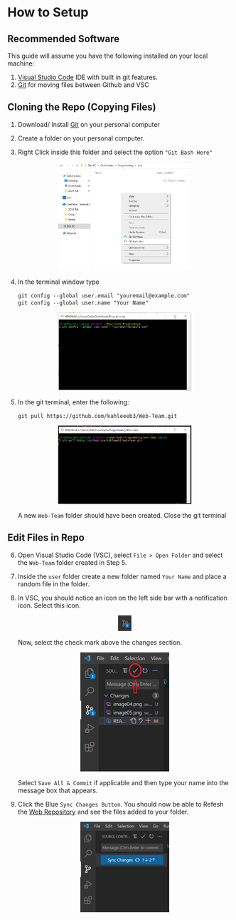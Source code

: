 # How to Setup
## Recommended Software
This guide will assume you have the following installed on your local machine:
1. [Visual Studio Code](https://code.visualstudio.com/) IDE with built in git features.
2. [Git](https://git-scm.com/downloads) for moving files between Github and VSC
## Cloning the Repo (Copying Files)

1. Download/ Install [Git](https://git-scm.com/downloads) on your personal computer

2. Create a folder on your personal computer.

3. Right Click inside this folder and select the option `"Git Bash Here"` 
    <p align="center">
        <img src="image01.png" alt="drawing" width="300"/>
    </p>

4. In the terminal window type
    ```
    git config --global user.email "youremail@example.com"
    git config --global user.name "Your Name"
    ```
    <p align="center">
        <img src="image04.png" alt="drawing" width="300"/>
    </p>

5. In the git terminal, enter the following:
    ```
    git pull https://github.com/kahleeeb3/Web-Team.git 
    ```
    <p align="center">
        <img src="image03.png" alt="drawing" width="300"/>
    </p>

    A new `Web-Team` folder should have been created. Close the git terminal

## Edit Files in Repo

6. Open Visual Studio Code (VSC), select `File > Open Folder` and select the `Web-Team` folder created in Step 5.
7. Inside the `user` folder create a new folder named `Your Name` and place a random file in the folder.
8. In VSC, you should notice an icon on the left side bar with a notification icon. Select this icon.
    <p align="center">
        <img src="image05.png" alt="drawing" width="30"/>
    </p>
    Now, select the check mark above the changes section.
    <p align="center">
        <img src="image06.png" alt="drawing" width="200"/>
    </p>

    Select `Save All & Commit` if applicable and then type your name into the message box that appears.

9. Click the Blue `Sync Changes Button`. You should now be able to Refesh the [Web Repository](https://github.com/kahleeeb3/Web-Team/tree/main/user) and see the files added to your folder.
    <p align="center">
        <img src="image07.png" alt="drawing" width="200"/>
    </p>